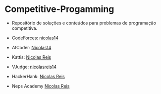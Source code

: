 # Competitive-Progamming
- Repositório de soluções e conteúdos para problemas de programação competitiva. 

- CodeForces: [nicolas14](https://codeforces.com/profile/nicolas14)
- AtCoder: [Nicolas14](https://atcoder.jp/users/nicolas14)
- Kattis: [Nicolas Reis](https://open.kattis.com/users/nicolas-reis)
- VJudge: [nicolasreis14](https://vjudge.net/user/nicolasreis14)
- HackerHank: [Nicolas Reis](https://www.hackerrank.com/profile/nicolas_reeis14)
- Neps Academy [Nicolas Reis](https://neps.academy/br/user/25367)


